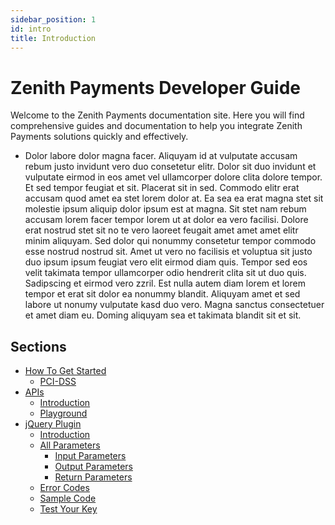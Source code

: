 ```yaml
---
sidebar_position: 1
id: intro
title: Introduction
---
```


# Zenith Payments Developer Guide

Welcome to the Zenith Payments documentation site. Here you will find comprehensive guides and documentation to help you integrate Zenith Payments solutions quickly and effectively.

- Dolor labore dolor magna facer. Aliquyam id at vulputate accusam rebum justo invidunt vero duo consetetur elitr. Dolor sit duo invidunt et vulputate eirmod in eos amet vel ullamcorper dolore clita dolore tempor. Et sed tempor feugiat et sit. Placerat sit in sed. Commodo elitr erat accusam quod amet ea stet lorem dolor at. Ea sea ea erat magna stet sit molestie ipsum aliquip dolor ipsum est at magna. Sit stet nam rebum accusam lorem facer tempor lorem ut at dolor ea vero facilisi. Dolore erat nostrud stet sit no te vero laoreet feugait amet amet amet elitr minim aliquyam. Sed dolor qui nonummy consetetur tempor commodo esse nostrud nostrud sit. Amet ut vero no facilisis et voluptua sit justo duo ipsum ipsum feugiat vero elit eirmod diam quis. Tempor sed eos velit takimata tempor ullamcorper odio hendrerit clita sit ut duo quis. Sadipscing et eirmod vero zzril. Est nulla autem diam lorem et lorem tempor et erat sit dolor ea nonummy blandit. Aliquyam amet et sed labore ut nonumy vulputate kasd duo vero. Magna sanctus consectetuer et amet diam eu. Doming aliquyam sea et takimata blandit sit et sit.
## Sections

- [How To Get Started](./main/how-to-get-started)
  - [PCI-DSS](./main/pci-dss)
- [APIs](./apis/introduction)
  - [Introduction](./apis/introduction)
  - [Playground](./apis/swagger-ui)
- [jQuery Plugin](./jquery-plugin/introduction)
  - [Introduction](./jquery-plugin/input-parameters)
  - [All Parameters](./jquery-plugin/input-parameters)
    - [Input Parameters](./jquery-plugin/input-parameters)
    - [Output Parameters](./jquery-plugin/output-parameters)
    - [Return Parameters](./jquery-plugin/return-parameters)
  - [Error Codes](./jquery-plugin/error-codes)
  - [Sample Code](./jquery-plugin/sample-code)
  - [Test Your Key](./jquery-plugin/test-key)